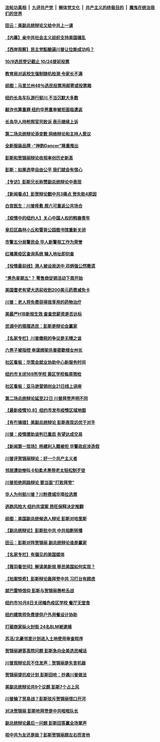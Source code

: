 ####  [法轮功真相](../../../../basic/blob/master/README.md?t=10091531) &nbsp;|&nbsp; [九评共产党](../../../../9ping.md/blob/master/README.md?t=10091531) &nbsp;|&nbsp; [解体党文化](../../../../jtdwh.md/blob/master/README.md?t=10091531)  &nbsp;|&nbsp; [共产主义的终极目的](../../../../gczydzjmd.md/blob/master/README.md?t=10091531) &nbsp;|&nbsp; [魔鬼在统治我们的世界](../../../../mgztzwmdsj.md/blob/master/README.md?t=10091531) 

#### [田云：美副总统辩论又给中共上一课](../pages/nsc412/n12463697.md?t=10091531) 

#### [【内幕】亲中共社会主义组织支持美国骚乱](../pages/nsc412/n12463910.md?t=10091531) 

#### [【西岸观察】民主党酝酿逼川普让位能成功吗？](../pages/nsc412/n12463790.md?t=10091531) 

#### [10/9选民登记截止 10/24提前投票](../pages/nsc412/n12463889.md?t=10091531) 

#### [教育局对返校生强制随机检测  令家长不满](../pages/nsc412/n12463857.md?t=10091531) 

#### [组图：马里兰州48％选民投票用邮寄或投票箱](../pages/nsc412/n12462396.md?t=10091531) 

#### [纽约长岛车队游行挺川 不当沉默大多数](../pages/nsc412/n12463862.md?t=10091531) 

#### [敲诈也算重罪 纽约华男重审被拒面临遣返](../pages/nsc412/n12463280.md?t=10091531) 

#### [长岛华人持枪照官司败诉 表示继续上诉](../pages/nsc412/n12463874.md?t=10091531) 

#### [第二场总统辩论添变数 网络辩论和主持人惹议](../pages/nsc412/n12463325.md?t=10091531) 

#### [全新服装品牌 -“神韵Dancer”隆重推出](../pages/nsc412/n12463637.md?t=10091531) 

#### [彭斯和贺锦丽辩论收视率创历史新高](../pages/nsc412/n12463458.md?t=10091531) 

#### [彭斯：如果选举自由公平 我们就会有信心](../pages/nsc412/n12463400.md?t=10091531) 

#### [【专访】彭斯兄长称赞副总统辩论中表现](../pages/nsc412/n12463386.md?t=10091531) 

#### [【新闻看点】彭贺辩论戳中共3痛点 贺失败4原因](../pages/nsc412/n12463068.md?t=10091531) 

#### [白宫医生：川普痊愈 周六可重返公共场合](../pages/nsc412/n12463397.md?t=10091531) 

#### [【疫情中的纽约人】关心中国人权的韩裔青年](../pages/nsc412/n12463371.md?t=10091531) 

#### [皇后区森林小丘和雷哥公园图书馆重新关闭](../pages/nsc412/n12463197.md?t=10091531) 

#### [市警五分局警民会 华人新警视工作为荣誉](../pages/nsc412/n12463154.md?t=10091531) 

#### [红橘黄疫区查询系统 输入地址即刻查](../pages/nsc412/n12463152.md?t=10091531) 

#### [【役情最前线】港人被设局送中 邓炳强公然撒谎](../pages/nsc412/n12462741.md?t=10091531) 

#### [“黑色星期五”？ 零售商促销活动下周开始](../pages/nsc412/n12463019.md?t=10091531) 

#### [美国耆老有望大选前收到200美元药费减免卡](../pages/nsc412/n12463277.md?t=10091531) 

#### [川普：老人将免费获得我享用的药物治疗](../pages/nsc412/n12463195.md?t=10091531) 

#### [美最严H1B新规生效 查查您薪资是否达标](../pages/nsc412/n12462993.md?t=10091531) 

#### [民调中的摇摆选民：彭斯是辩论会赢家](../pages/nsc412/n12462998.md?t=10091531) 

#### [【名家专栏】川普缴税的争议是无稽之谈](../pages/nsc412/n12462440.md?t=10091531) 

#### [六男子被指控 串谋绑架杀害密歇根女州长](../pages/nsc412/n12462873.md?t=10091531) 

#### [社区看板：华策会就业协助中心新服务时间](../pages/nsc412/n12462937.md?t=10091531) 

#### [纽约市关闭169所学校 黄区学校每周筛检](../pages/nsc412/n12462939.md?t=10091531) 

#### [社区看板：亚马逊营销创业21日线上讲座](../pages/nsc412/n12462946.md?t=10091531) 

#### [第二场总统辩论延至22日 川普拜登声明不同](../pages/nsc412/n12462823.md?t=10091531) 

#### [【最新疫情10.8】纽约市发布疫情区域地图](../pages/nsc412/n12460570.md?t=10091531) 

#### [【有冇搞错】美副总统辩论 彭斯表现远优于对手](../pages/nsc412/n12462492.md?t=10091531) 

#### [川普：疫情援助谈判已重启 有望达成交易](../pages/nsc412/n12462540.md?t=10091531) 

#### [【新闻第一现场】杨建利入籍被拒 华警政庇涉造假](../pages/nsc412/n12462265.md?t=10091531) 

#### [川普评贺锦丽辩论：好一个共产主义者](../pages/nsc412/n12462520.md?t=10091531) 

#### [邻居遭劫惨叫 6旬柔术黑带老太轻松制歹徒](../pages/nsc412/n12461672.md?t=10091531) 

#### [川普拒绝网路辩论 要当面“打败拜登”](../pages/nsc412/n12462479.md?t=10091531) 

#### [华人为何挺川普？川粉费城华埠拉选票](../pages/nsc412/n12459898.md?t=10091531) 

#### [逃跑风险大 纽约共谍案 昂旺保释决定推翻](../pages/nsc412/n12461014.md?t=10091531) 

#### [组图：美国副总统候选人辩论 彭斯对哈里斯](../pages/nsc412/n12461728.md?t=10091531) 

#### [【副总统辩论】彭斯批中共 中共掐断转播](../pages/nsc412/n12461761.md?t=10091531) 

#### [田云：彭斯对阵贺锦丽 副总统辩论谁是赢家](../pages/nsc412/n12461395.md?t=10091531) 

#### [【名家专栏】有偏见的美国媒体](../pages/nsc412/n12459438.md?t=10091531) 

#### [【薇羽看世间】解读美新规 移民美国如何实现？](../pages/nsc412/n12460002.md?t=10091531) 

#### [【拍案惊奇】彭斯辩论轰拜登中共 习打台有顾虑](../pages/nsc412/n12461366.md?t=10091531) 

#### [就巴雷特信仰 彭斯与贺锦丽唇枪舌战](../pages/nsc412/n12461292.md?t=10091531) 

#### [纽约市10月8日关闭橘色疫区学校 餐厅无堂食](../pages/nsc412/n12461276.md?t=10091531) 

#### [纽约建筑师免费提供户外用餐设计协助](../pages/nsc412/n12461273.md?t=10091531) 

#### [打砸商家纵火封街 24名BLM被逮捕](../pages/nsc412/n12461054.md?t=10091531) 

#### [苏活/北豪邻里计划进入土地使用审查程序](../pages/nsc412/n12461062.md?t=10091531) 

#### [贺锦丽避答高院问题 彭斯急向全美选民喊话](../pages/nsc412/n12461204.md?t=10091531) 

#### [川普观辩论忍不住发声：贺锦丽是失言机器](../pages/nsc412/n12461231.md?t=10091531) 

#### [贺锦丽提抗疫计划 彭斯回呛：抄袭川普做法](../pages/nsc412/n12461225.md?t=10091531) 

#### [美副总统辩论共9个议题 彭斯7个占上风](../pages/nsc412/n12461098.md?t=10091531) 

#### [川普输了贸易战？彭斯驳斥贺锦丽信口开河](../pages/nsc412/n12461022.md?t=10091531) 

#### [对决贺锦丽 彭斯呛拜登是中共啦啦队长](../pages/nsc412/n12460947.md?t=10091531) 

#### [副总统辩论最后一问题 彭斯回答赢全场掌声](../pages/nsc412/n12460519.md?t=10091531) 

#### [视中共为友还是敌？彭斯贺锦丽顾左右而言他](../pages/nsc412/n12460857.md?t=10091531) 


